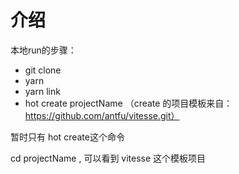 # 介绍

本地run的步骤：
* git clone
* yarn
* yarn link
* hot create projectName （create 的项目模板来自：https://github.com/antfu/vitesse.git）

暂时只有 hot create这个命令

cd projectName , 可以看到 vitesse 这个模板项目


